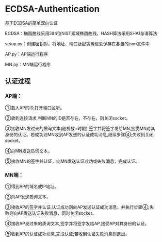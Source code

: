 # ECDSA-Authentication
基于ECDSA的简单双向认证


ECDSA：椭圆曲线采用384位NIST素域椭圆曲线，HASH算法采用SHA1杂凑算法

setup.py：创建密钥对，将地址、端口及密钥等信息保存在各自的json文件中

AP.py：AP端运行程序

MN.py：MN端运行程序

## 认证过程

### AP端：

①载入AP的ID,打开端口监听。

②收到连接请求,判断MN的ID是否存在，不存在，则关闭socket。

③接收MN发过来的质询文本(随机数+时戳),签字并将签字发给MN,接受MN对其身份的认证。若成功则MN收到AP发送的认证成功消息,继续步骤④;失败则关闭socket。

④向MN发送质询文本。

⑤接收MN的签字并认证，向MN发送认证成功或失败消息，完成认证。


### MN端：

①得到AP的域名或IP地址。

②向AP发送质询文本。

③接收AP的签字并认证,认证成功则向AP发送认证成功消息，并执行步骤④;失败则向AP发送认证失败消息，同时关闭socket。

④接收AP发过来的质询文本,签字并将签字发给AP,接受AP对其身份的认证。

⑤收到AP的认证成功消息,完成认证;若收到认证失败消息则退出。
